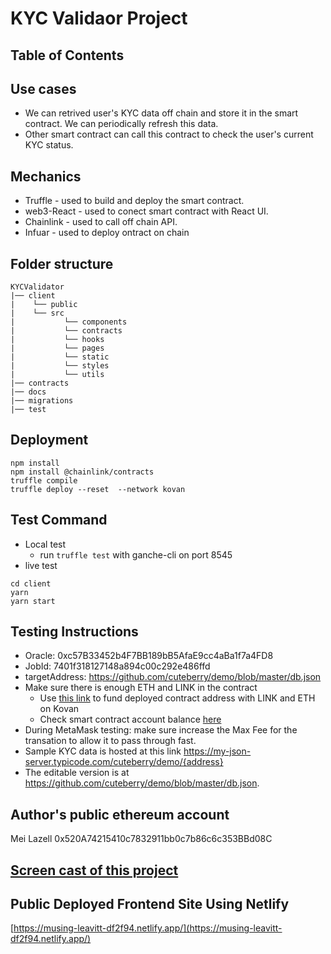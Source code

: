 # KYC Validaor Project

## Table of Contents

## Use cases
-  We can retrived user's KYC data off chain and store it in the smart contract. We can periodically refresh this data. 
-  Other smart contract can call this contract to check the user's current KYC status. 

## Mechanics
-  Truffle - used to build and deploy the smart contract. 
-  web3-React - used to conect smart contract with React UI.  
-  Chainlink - used to call off chain API. 
-  Infuar - used to deploy ontract on chain 

## Folder structure
```
KYCValidator
|── client
|    └── public
|    └── src
|           └── components
|           └── contracts
|           └── hooks
|           └── pages
|           └── static
|           └── styles
|           └── utils
|── contracts
|── docs
|── migrations
|── test
```

## Deployment
```
npm install 
npm install @chainlink/contracts
truffle compile
truffle deploy --reset  --network kovan
```

## Test Command
- Local test
    - run `truffle test` with ganche-cli on port 8545
- live test
```
cd client
yarn
yarn start
```

## Testing Instructions
- Oracle: 0xc57B33452b4F7BB189bB5AfaE9cc4aBa1f7a4FD8
- JobId: 7401f318127148a894c00c292e486ffd
- targetAddress: https://github.com/cuteberry/demo/blob/master/db.json
- Make sure there is enough ETH and LINK in the contract 
    - Use [this link](https://faucets.chain.link/kovan?_ga=2.177983335.312954236.1639262171-26356466.1633074752) to fund deployed contract address with LINK and ETH on Kovan
    - Check smart contract account balance [here](https://kovan.etherscan.io/address/0x5d97A2DD17517379010b6f7FaC1aE7B5c963F91d)
- During MetaMask testing: make sure increase the Max Fee for the transation to allow it to pass through fast. 
- Sample KYC data is hosted at this link https://my-json-server.typicode.com/cuteberry/demo/{address}
- The editable version is at https://github.com/cuteberry/demo/blob/master/db.json. 

## Author's public ethereum account
Mei Lazell
0x520A74215410c7832911bb0c7b86c6c353BBd08C

## [Screen cast of this project](https://drive.google.com/file/d/1Ybf1BwYI7m-k5CzN9RK9Y5R8k3TLhcuU/view?usp=sharing)

## Public Deployed Frontend Site Using Netlify
[https://musing-leavitt-df2f94.netlify.app/](https://musing-leavitt-df2f94.netlify.app/)





